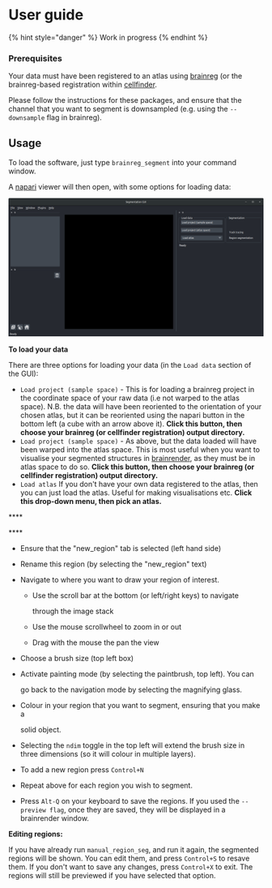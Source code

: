 # User guide



{% hint style="danger" %}
Work in progress
{% endhint %}

### Prerequisites

Your data must have been registered to an atlas using [brainreg](../brainreg/introduction.md) \(or the brainreg-based registration within [cellfinder](../cellfinder/introduction.md).

Please follow the instructions for these packages, and ensure that the channel that you want to segment is downsampled \(e.g. using the `--downsample` flag in brainreg\).

## Usage

To load the software, just type `brainreg_segment` into your command window.

A [napari](https://github.com/napari/napari) viewer will then open, with some options for loading data:

![brainreg interface](../.gitbook/assets/brainreg_segment.png)

**To load your data**

There are three options for loading your data \(in the `Load data` section of the GUI\):

* `Load project (sample space)` - This is for loading a brainreg project in the coordinate space of your raw data \(i.e not warped to the atlas space\). N.B. the data will have been reoriented to the orientation of your chosen atlas, but it can be reoriented using the napari button in the bottom left \(a cube with an arrow above it\). **Click this button, then choose your brainreg \(or cellfinder registration\) output directory.**
* `Load project (sample space)` - As above, but the data loaded will have been warped into the atlas space. This is most useful when you want to visualise your segmented structures in [brainrender](https://github.com/BrancoLab/brainrender), as they must be in atlas space to do so. **Click this button, then choose your brainreg \(or cellfinder registration\) output directory.**
* `Load atlas` If you don't have your own data registered to the atlas, then you can just load the atlas. Useful for making visualisations etc. **Click this drop-down menu, then pick an atlas.**

\*\*\*\*

\*\*\*\*

* Ensure that the "new\_region" tab is selected \(left hand side\)
* Rename this region \(by selecting the "new\_region" text\)
* Navigate to where you want to draw your region of interest.
  * Use the scroll bar at the bottom \(or left/right keys\) to navigate

    through the image stack

  * Use the mouse scrollwheel to zoom in or out
  * Drag with the mouse the pan the view
* Choose a brush size \(top left box\)
* Activate painting mode \(by selecting the paintbrush, top left\). You can

  go back to the navigation mode by selecting the magnifying glass.

* Colour in your region that you want to segment, ensuring that you make a

  solid object.

* Selecting the `ndim` toggle in the top left will extend the brush size in three dimensions \(so it will colour in multiple layers\).
* To add a new region press `Control+N`
* Repeat above for each region you wish to segment.
* Press `Alt-Q` on your keyboard to save the regions. If you used the `--preview flag`, once they are saved, they will be displayed in a brainrender window.

**Editing regions:**

If you have already run `manual_region_seg`, and run it again, the segmented regions will be shown. You can edit them, and press `Control+S` to resave them. If you don't want to save any changes, press `Control+X` to exit. The regions will still be previewed if you have selected that option.

